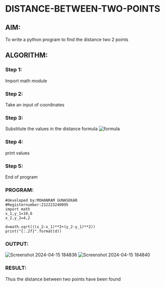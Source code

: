 # DISTANCE-BETWEEN-TWO-POINTS

## AIM:
To write a python program to find the distance two 2 points
## ALGORITHM:
### Step 1: 
Import math module
### Step 2: 
Take an input of coordinates
### Step 3: 
Substitute the values in the distance formula  ![formula](/formula.JPG)
### Step 4: 
print values
### Step 5: 
End of program
### PROGRAM:
  
```#Program to circulate n values.
#developed by:MOHANRAM GUNASEKAR
#Registernumber:212223240095
import math
x_1,y_1=10,6
x_2,y_2=4,2

d=math.sqrt(((x_2-x_1)**2+(y_2-y_1)**2))
print("{:.2f}".format(d))
```

### OUTPUT:
![Screenshot 2024-04-15 184836](https://github.com/MohanramGunasekar/DISTANCE-BETWEEN-TWO-POINTS/assets/139841812/c39c9bfd-03a3-41f5-bce5-66a2fc33ae75)
![Screenshot 2024-04-15 184840](https://github.com/MohanramGunasekar/DISTANCE-BETWEEN-TWO-POINTS/assets/139841812/9e447d49-cedc-4d48-8229-8ce7975cdc2b)


### RESULT:
Thus the distance between two points have been found
